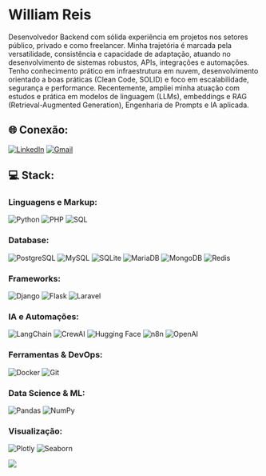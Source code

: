 
<h1 align="left">William Reis</h1>

Desenvolvedor Backend com sólida experiência em projetos nos setores público, privado e como freelancer. Minha trajetória é marcada pela versatilidade, consistência e capacidade de adaptação, atuando no desenvolvimento de sistemas robustos, APIs, integrações e automações.
Tenho conhecimento prático em infraestrutura em nuvem, desenvolvimento orientado a boas práticas (Clean Code, SOLID) e foco em escalabilidade, segurança e performance. Recentemente, ampliei minha atuação com estudos e prática em modelos de linguagem (LLMs), embeddings e RAG (Retrieval-Augmented Generation), Engenharia de Prompts e IA aplicada.

## 🌐 Conexão:
[![LinkedIn](https://img.shields.io/badge/LinkedIn-%230570a8?style=for-the-badge&logo=LinkedIn&logoColor=white)](https://www.linkedin.com/in/williamreis/)
[![Gmail](https://img.shields.io/badge/Gmail-333333?style=for-the-badge&logo=gmail&logoColor=red)](mailto:wjsreis.dev@gmail.com)

## 💻 Stack:

### Linguagens e Markup:
![Python](https://img.shields.io/badge/python-3670A0?style=for-the-badge&logo=python&logoColor=ffdd54) 
![PHP](https://img.shields.io/badge/PHP-%2300ADD8.svg?style=for-the-badge&logo=php&logoColor=white) 
![SQL](https://img.shields.io/badge/sql-%2307405e.svg?style=for-the-badge&logo=sqlite&logoColor=white)

### Database:
![PostgreSQL](https://img.shields.io/badge/PostgreSQL-000?style=for-the-badge&logo=postgresql)
![MySQL](https://img.shields.io/badge/MySQL-00000F?style=for-the-badge&logo=mysql&logoColor=white)
![SQLite](https://img.shields.io/badge/SQLite-000?style=for-the-badge&logo=sqlite&logoColor=07405E)
![MariaDB](https://img.shields.io/badge/MariaDB-003545?style=for-the-badge&logo=mariadb&logoColor=white)
![MongoDB](https://img.shields.io/badge/MongoDB-%234ea94b.svg?style=for-the-badge&logo=mongodb&logoColor=white)
![Redis](https://img.shields.io/badge/redis-%23DD0031.svg?style=for-the-badge&logo=redis&logoColor=white)

### Frameworks:
![Django](https://img.shields.io/badge/django-%23092E20.svg?style=for-the-badge&logo=django&logoColor=white)
![Flask](https://img.shields.io/badge/flask-%23000.svg?style=for-the-badge&logo=flask&logoColor=white)
![Laravel](https://img.shields.io/badge/laravel-%23FF2D20.svg?style=for-the-badge&logo=laravel&logoColor=white)

### IA e Automações:
![LangChain](https://img.shields.io/badge/LangChain-1C3C3C?style=for-the-badge&logo=langchain&logoColor=white)
![CrewAI](https://img.shields.io/badge/CrewAI-1C3C3C?style=for-the-badge&logo=crewai&logoColor=white) 
![Hugging Face](https://img.shields.io/badge/🤗%20Hugging%20Face-FFD21E?style=for-the-badge&logoColor=black)
![n8n](https://img.shields.io/badge/n8n-EA4B71?style=for-the-badge&logo=n8n&logoColor=white) 
![OpenAI](https://img.shields.io/badge/OpenAI-412991?style=for-the-badge&logo=openai&logoColor=white)

### Ferramentas & DevOps:
![Docker](https://img.shields.io/badge/docker-%230db7ed.svg?style=for-the-badge&logo=docker&logoColor=white) ![Git](https://img.shields.io/badge/git-%23F05033.svg?style=for-the-badge&logo=git&logoColor=white)

### Data Science & ML:
![Pandas](https://img.shields.io/badge/pandas-%23150458.svg?style=for-the-badge&logo=pandas&logoColor=white) 
![NumPy](https://img.shields.io/badge/numpy-%23013243.svg?style=for-the-badge&logo=numpy&logoColor=white) 

### Visualização:
![Plotly](https://img.shields.io/badge/Plotly-%23ffffff.svg?style=for-the-badge&logo=plotly&logoColor=black) ![Seaborn](https://img.shields.io/badge/Seaborn-%235C7DA2.svg?style=for-the-badge&logo=seaborn&logoColor=white)

![](https://komarev.com/ghpvc/?username=williamreis%style=flat)
